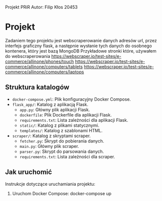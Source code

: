 Projekt PRiR
Autor: Filip Kłos 20453

# Projekt
Zadaniem tego projektu jest webscraperowanie danych adresów url, przez interfejs graficzny flask, a następnie wysłanie tych danych do osobnego kontenera,
który jest bazą MongoDB
Przykładowe stronki które, używałem do webscraperowania
https://webscraper.io/test-sites/e-commerce/allinone/phones/touch
https://webscraper.io/test-sites/e-commerce/allinone/computers/tablets
https://webscraper.io/test-sites/e-commerce/allinone/computers/laptops

## Struktura katalogów
- `docker-compose.yml`: Plik konfiguracyjny Docker Compose.
- `flask_app/`: Katalog z aplikacją Flask.
  - `app.py`: Główny plik aplikacji Flask.
  - `dockerfile`: Plik Dockerfile dla aplikacji Flask.
  - `requirements.txt`: Lista zależności dla aplikacji Flask.
  - `static/`: Katalog z plikami statycznymi.
  - `templates/`: Katalog z szablonami HTML.
- `scraper/`: Katalog z skryptami scraper.
  - `fetcher.py`: Skrypt do pobierania danych.
  - `main.py`: Główny plik scraper.
  - `parser.py`: Skrypt do parsowania danych.
  - `requirements.txt`: Lista zależności dla scraper.

## Jak uruchomić
Instrukcje dotyczące uruchamiania projektu:
1. Uruchom Docker Compose:
   docker-compose up
